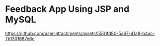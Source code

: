 # Feedback App Using JSP and MySQL


https://github.com/user-attachments/assets/5561fd80-5a67-41a8-b4ac-7b1301687e6c

